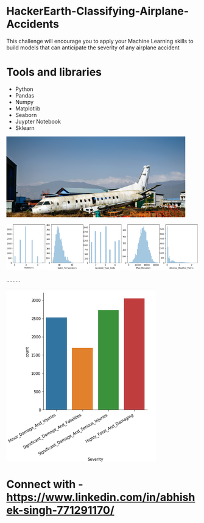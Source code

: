 # HackerEarth-Classifying-Airplane-Accidents
 This challenge will encourage you to apply your Machine Learning skills to build models that can anticipate the severity of any airplane accident
 
 # Tools and libraries
 + Python
 + Pandas 
 + Numpy
 + Matplotlib
 + Seaborn 
 + Juypter Notebook
 + Sklearn
 
 ![air_1](images/air_1.png)
 
  
 ![air_2](images/air_2.png)


.........
 
 ![air_3](images/air_3.png)
 
 
 
 
 
 
 # Connect with -  https://www.linkedin.com/in/abhishek-singh-771291170/
